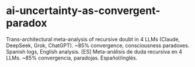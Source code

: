 # ai-uncertainty-as-convergent-paradox
Trans-architectural meta-analysis of recursive doubt in 4 LLMs (Claude, DeepSeek, Grok, ChatGPT). ~85% convergence, consciousness paradoxes. Spanish logs, English analysis.  [ES] Meta-análisis de duda recursiva en 4 LLMs. ~85% convergencia, paradojas. Español/inglés.
